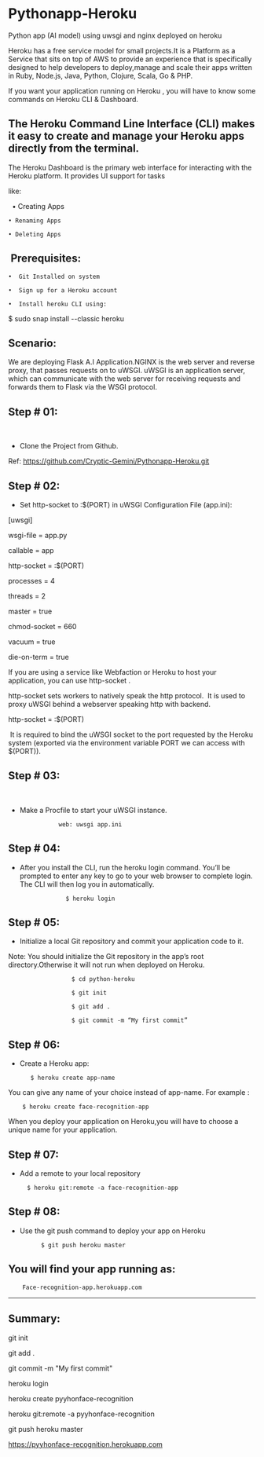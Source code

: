 # Pythonapp-Heroku
Python app (AI model) using uwsgi and nginx deployed on heroku


Heroku has a free service model for small projects.It is a Platform as a Service that sits on top of AWS to provide an experience that is specifically designed to help developers to deploy,manage and scale their apps written in Ruby, Node.js, Java, Python, Clojure, Scala, Go & PHP.

If you want your application running on Heroku , you will have to know some commands on Heroku CLI & Dashboard.

The Heroku Command Line Interface (CLI) makes it easy to create and manage your Heroku apps directly from the terminal.
----------------------------------------------------------------------------------------------------------------------

The Heroku Dashboard is the primary web interface for interacting with the Heroku platform. It provides UI support for tasks 

like:


 
    • Creating Apps
    
    • Renaming Apps
    
    • Deleting Apps

 Prerequisites:
--------------------------------

    •  Git Installed on system

    •  Sign up for a Heroku account

    •  Install heroku CLI using:

$ sudo snap install --classic heroku


Scenario:
----------------

We are deploying Flask A.I Application.NGINX is the web server and reverse proxy, that passes requests on to uWSGI. uWSGI is an application server, which can communicate with the web server for receiving requests and forwards them to Flask via the WSGI protocol.


Step # 01:
-------------------
 
- Clone the Project from Github.

Ref: https://github.com/Cryptic-Gemini/Pythonapp-Heroku.git


Step # 02:
---------------------

- Set http-socket to :$(PORT) in uWSGI Configuration File (app.ini):

[uwsgi]

wsgi-file = app.py

callable = app

http-socket = :$(PORT)

processes = 4

threads = 2

master = true

chmod-socket = 660

vacuum = true

die-on-term = true

If you are using a service like Webfaction or Heroku to host your application, you can use http-socket .

http-socket sets workers to natively speak the http protocol. 
It is used to proxy uWSGI behind a webserver speaking http with backend.

http-socket = :$(PORT)


 It is required to bind the uWSGI socket to the port requested by the Heroku system (exported via the environment variable PORT we can access with $(PORT)).


Step # 03:
------------------
 
 - Make a Procfile to start your uWSGI instance.

                  web: uwsgi app.ini




Step # 04:
--------------------

- After you install the CLI, run the heroku login command. You’ll be prompted to enter any key to go to your web browser to complete login. The CLI will then log you in automatically.

                   $ heroku login

Step # 05:
-------------------------

- Initialize a local Git repository and commit your application code to it.

Note: You should initialize the Git repository in the app’s root directory.Otherwise it will not run when deployed on Heroku.
  
                      $ cd python-heroku

                      $ git init

                      $ git add .

                      $ git commit -m “My first commit”

Step # 06:
------------------

- Create a Heroku app:

         $ heroku create app-name

You can give any name of your choice instead of app-name.
For example :

        $ heroku create face-recognition-app

When you deploy your application on Heroku,you will have to choose a unique name for your application. 


Step # 07:
---------------

- Add a remote to your local repository


        $ heroku git:remote -a face-recognition-app



Step # 08:
------------------------

- Use the git push command to deploy your app on Heroku


            $ git push heroku master 


You will find your app running as:
-------------------------------

        Face-recognition-app.herokuapp.com

----------------------------------------------------------------------------------------------------------------------------
Summary:
----------------------------------------------------------------------------------------------------------------------------

git init

git add .

 git commit -m "My first commit"

heroku login

heroku create pyyhonface-recognition

heroku git:remote -a pyyhonface-recognition

git push heroku master

  https://pyyhonface-recognition.herokuapp.com
